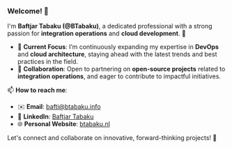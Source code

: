 ### Welcome! 👋

I'm **Baftjar Tabaku (@BTabaku)**, a dedicated professional with a strong passion for **integration operations** and **cloud development**. 🚀

- 🌱 **Current Focus**: I’m continuously expanding my expertise in **DevOps** and **cloud architecture**, staying ahead with the latest trends and best practices in the field. 
- 🤝 **Collaboration**: Open to partnering on **open-source projects** related to **integration operations**, and eager to contribute to impactful initiatives.

📫 **How to reach me**:  
- ✉️ **Email**: [bafti@btabaku.info](mailto:bafti@btabaku.info)  
- 💼 **LinkedIn**: [Baftjar Tabaku](https://www.linkedin.com/in/baftjar-tabaku)  
- 🌐 **Personal Website**: [btabaku.nl](https://btabaku.nl/)  

Let's connect and collaborate on innovative, forward-thinking projects! 🌟

<!-- 
**BTabaku/BTabaku** is a special repository focused on integration and cloud technologies. 
Join me in exploring, building, and pushing boundaries in tech! 
-->
